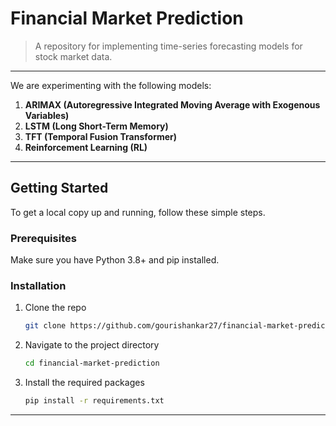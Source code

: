 # Financial Market Prediction

> A repository for implementing time-series forecasting models for stock market data.

---

We are experimenting with the following models:

1.  **ARIMAX (Autoregressive Integrated Moving Average with Exogenous Variables)**
2.  **LSTM (Long Short-Term Memory)**
3.  **TFT (Temporal Fusion Transformer)**
4.  **Reinforcement Learning (RL)**

---

## Getting Started

To get a local copy up and running, follow these simple steps.

### Prerequisites

Make sure you have Python 3.8+ and pip installed.

### Installation

1.  Clone the repo
    ```sh
    git clone https://github.com/gourishankar27/financial-market-prediction.git
    ```
2.  Navigate to the project directory
    ```sh
    cd financial-market-prediction
    ```
3.  Install the required packages
    ```sh
    pip install -r requirements.txt
    ```

---